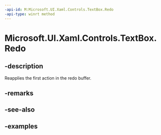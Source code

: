 ```yaml
---
-api-id: M:Microsoft.UI.Xaml.Controls.TextBox.Redo
-api-type: winrt method
---
```


<!-- Method syntax.
public void TextBox.Redo()
-->

# Microsoft.UI.Xaml.Controls.TextBox.Redo

## -description

Reapplies the first action in the redo buffer.

## -remarks

## -see-also

## -examples

